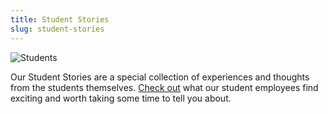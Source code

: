 ```yaml
---
title: Student Stories
slug: student-stories
---
```


![Students](/images/2017_BootCamp_smaller.jpg#right)

Our Student Stories are a special collection of experiences and thoughts from the students themselves. [Check out](
</tag/student-stories/>) what our student employees find exciting and worth taking some time to tell you about.
